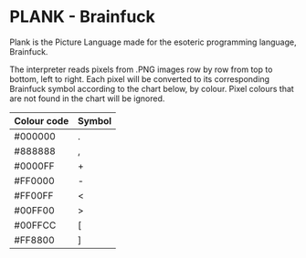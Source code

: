 # PLANK - Brainfuck

Plank is the Picture Language made for the esoteric programming language, Brainfuck.

The interpreter reads pixels from .PNG images row by row from top to bottom, left to right.
Each pixel will be converted to its corresponding Brainfuck symbol according to the chart below, by colour. 
Pixel colours that are not found in the chart will be ignored.

| Colour code | Symbol |
|-------------|--------|
| #000000     | .      |
| #888888     | ,      |
| #0000FF     | +      |
| #FF0000     | -      |
| #FF00FF     | <      |
| #00FF00     | >      |
| #00FFCC     | [      |
| #FF8800     | ]      |

